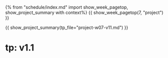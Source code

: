 {% from "schedule/index.md" import show_week_pagetop, show_project_summary with context%}
{{ show_week_pagetop(7, "project") }}

{{ show_project_summary(tp_file="project-w07-v11.md") }}

# tp: v1.1

<include src="../../admin/project-w07-v11.md#body" />